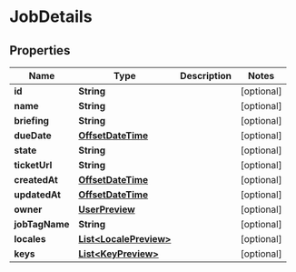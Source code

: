 

# JobDetails

## Properties

Name | Type | Description | Notes
------------ | ------------- | ------------- | -------------
**id** | **String** |  |  [optional]
**name** | **String** |  |  [optional]
**briefing** | **String** |  |  [optional]
**dueDate** | [**OffsetDateTime**](OffsetDateTime.md) |  |  [optional]
**state** | **String** |  |  [optional]
**ticketUrl** | **String** |  |  [optional]
**createdAt** | [**OffsetDateTime**](OffsetDateTime.md) |  |  [optional]
**updatedAt** | [**OffsetDateTime**](OffsetDateTime.md) |  |  [optional]
**owner** | [**UserPreview**](UserPreview.md) |  |  [optional]
**jobTagName** | **String** |  |  [optional]
**locales** | [**List&lt;LocalePreview&gt;**](LocalePreview.md) |  |  [optional]
**keys** | [**List&lt;KeyPreview&gt;**](KeyPreview.md) |  |  [optional]



